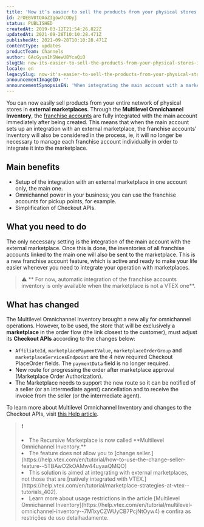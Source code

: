 ```yaml
---
title: 'Now it’s easier to sell the products from your physical stores in marketplaces'
id: 2rOEBV0tOAoZIgow7CODyj
status: PUBLISHED
createdAt: 2019-03-12T21:54:26.822Z
updatedAt: 2021-09-28T10:10:28.471Z
publishedAt: 2021-09-28T10:10:28.471Z
contentType: updates
productTeam: Channels
author: 6AcGyun1hSWewU8YcaQiO
slugEN: now-its-easier-to-sell-the-products-from-your-physical-stores-in
locale: en
legacySlug: now-it's-easier-to-sell-the-products-from-your-physical-stores-in
announcementImageID: ''
announcementSynopsisEN: 'When integrating the main account with a marketplace, franchise accounts inventories are now automatically considered.'
---
```


You can now easily sell products from your entire network of physical stores in __external marketplaces__. Through the __Multilevel Omnichannel Inventory__, the [franchise accounts](/tutorial/what-are-franchise-account-and-seller-white-label?locale=en) are fully integrated with the main account immediately after being created. This means that when the main account sets up an integration with an external marketplace, the franchise accounts' inventory will also be considered in the process, ie, it will no longer be necessary to manage each franchise account individually in order to integrate it into the marketplace.

## Main benefits

- Setup of the integration with an external marketplace in one account only, the main one.
- Omnichannel power in your business; you can use the franchise accounts for pickup points, for example.
- Simplification of Checkout APIs.

## What you need to do

The only necessary setting is the integration of the main account with the external marketplace. Once this is done, the inventories of all franchise accounts linked to the main one will also be sent to the marketplace. This is a new franchise account feature, which is active and ready to make your life easier whenever you need to integrate your operation with marketplaces.

>⚠️ ** For now, automatic integration of the franchise accounts inventory is only available when the marketplace is not a VTEX one**.

## What has changed

The Multilevel Omnichannel Inventory brought a new ally for omnichannel operations. However, to be used, the store that will be exclusively a __marketplace__ in the order flow (the link closest to the customer), must adjust its __Checkout APIs__ according to the changes below:

- `AffiliateId`, `marketplacePaymentValue`, `marketplaceOrderGroup` and `marketplaceServicesEndpoint` are the 4 new required Checkout PlaceOrder fields. The `paymentData` field is no longer required.
- New route for progressing the order after marketplace approval (Marketplace Order Authorization).
- The Marketplace needs to support the new route so it can be notified of a seller (or an intermediate agent) cancellation and to receive the invoice from the seller (or the intermediate agent).

To learn more about Multilevel Omnichannel Inventory and changes to the Checkout APIs, visit [this Help article](https://help.vtex.com/en/business-guides/offer-the-products-from-your-physical-stores-in-external-marketplaces--6s64bV8Dqb5QN6sqIfPzcA).

>❗ <body>
>   <li>The Recursive Marketplace is now called **Multilevel Omnichannel Inventory.**</li>
> <li>
> The feature does not allow you to [change seller.](https://help.vtex.com/en/tutorial/how-to-use-the-change-seller-feature--5TBAwO2kOAMw44uyaaQMQO)</li>
> <li>This solution is aimed at integrating with external marketplaces, not those that are [natively integrated with VTEX.](https://help.vtex.com/en/tutorial/marketplace-strategies-at-vtex--tutorials_402).</li> 
> <li>Learn more about usage restrictions in the article [Multilevel Omnichannel Inventory](https://help.vtex.com/en/tutorial/multilevel-omnichannel-inventory--7M1xyCZWUyCB7PcjNtOyw4) e confira as restrições de uso detalhadamente.</li>
>    </body>

